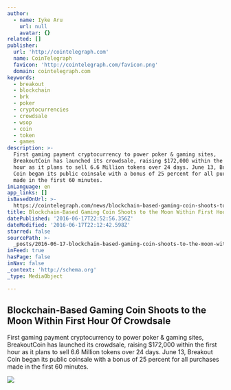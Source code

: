 ```yaml
---
author:
  - name: Iyke Aru
    url: null
    avatar: {}
related: []
publisher:
  url: 'http://cointelegraph.com'
  name: CoinTelegraph
  favicon: 'http://cointelegraph.com/favicon.png'
  domain: cointelegraph.com
keywords:
  - breakout
  - blockchain
  - brk
  - poker
  - cryptocurrencies
  - crowdsale
  - wsop
  - coin
  - token
  - games
description: >-
  First gaming payment cryptocurrency to power poker & gaming sites,
  BreakoutCoin has launched its crowdsale, raising $172,000 within the first
  hour as it plans to sell 6.6 Million tokens over 24 days. June 13, Breakout
  Coin began its public coinsale with a bonus of 25 percent for all purchases
  made in the first 60 minutes.
inLanguage: en
app_links: []
isBasedOnUrl: >-
  https://cointelegraph.com/news/blockchain-based-gaming-coin-shoots-to-the-moon-within-first-hour-of-crowdsale
title: Blockchain-Based Gaming Coin Shoots to the Moon Within First Hour Of Crowdsale
datePublished: '2016-06-17T22:52:56.356Z'
dateModified: '2016-06-17T22:12:42.598Z'
starred: false
sourcePath: >-
  _posts/2016-06-17-blockchain-based-gaming-coin-shoots-to-the-moon-within-first.md
inFeed: true
hasPage: false
inNav: false
_context: 'http://schema.org'
_type: MediaObject

---
```

<article style=""><h1>Blockchain-Based Gaming Coin Shoots to the Moon Within First Hour Of Crowdsale</h1><p>First gaming payment cryptocurrency to power poker &amp; gaming sites, BreakoutCoin has launched its crowdsale, raising $172,000 within the first hour as it plans to sell 6.6 Million tokens over 24 days. June 13, Breakout Coin began its public coinsale with a bonus of 25 percent for all purchases made in the first 60 minutes.</p><img src="http://cointelegraph.com/images/725_aHR0cDovL2NvaW50ZWxlZ3JhcGguY29tL3N0b3JhZ2UvdXBsb2Fkcy92aWV3L2I5MTI5ODU3NDJlMTMwZjM2ZThiMWY5NWZmODU3MmM0LnBuZw==.jpg" /></article>